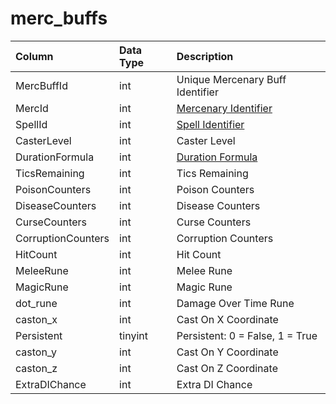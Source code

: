 # merc\_buffs

| Column | Data Type | Description |
| :--- | :--- | :--- |
| MercBuffId | int | Unique Mercenary Buff Identifier |
| MercId | int | [Mercenary Identifier](mercs.md) |
| SpellId | int | [Spell Identifier](../spells/spells_new.md) |
| CasterLevel | int | Caster Level |
| DurationFormula | int | [Duration Formula](https://eqemu.gitbook.io/server/categories/spells/buff-duration-formulas) |
| TicsRemaining | int | Tics Remaining |
| PoisonCounters | int | Poison Counters |
| DiseaseCounters | int | Disease Counters |
| CurseCounters | int | Curse Counters |
| CorruptionCounters | int | Corruption Counters |
| HitCount | int | Hit Count |
| MeleeRune | int | Melee Rune |
| MagicRune | int | Magic Rune |
| dot\_rune | int | Damage Over Time Rune |
| caston\_x | int | Cast On X Coordinate |
| Persistent | tinyint | Persistent: 0 = False, 1 = True |
| caston\_y | int | Cast On Y Coordinate |
| caston\_z | int | Cast On Z Coordinate |
| ExtraDIChance | int | Extra DI Chance |

